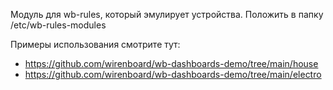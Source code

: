 Модуль для wb-rules, который эмулирует устройства. Положить в папку /etc/wb-rules-modules

Примеры использования смотрите тут:
- https://github.com/wirenboard/wb-dashboards-demo/tree/main/house
- https://github.com/wirenboard/wb-dashboards-demo/tree/main/electro
